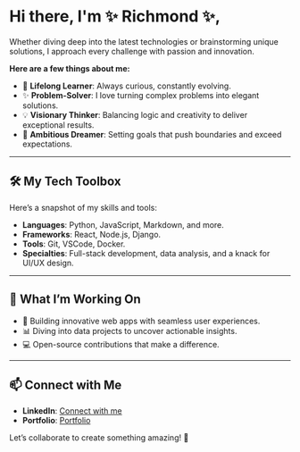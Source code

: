 # Hi there, I'm ✨ Richmond ✨,
Whether diving deep into the latest technologies or brainstorming unique solutions, I approach every challenge with passion and innovation.

**Here are a few things about me:**
- 🧠 **Lifelong Learner**: Always curious, constantly evolving.
- ✨ **Problem-Solver**: I love turning complex problems into elegant solutions.
- 💡 **Visionary Thinker**: Balancing logic and creativity to deliver exceptional results.
- 🚀 **Ambitious Dreamer**: Setting goals that push boundaries and exceed expectations.

---

## 🛠️ My Tech Toolbox
Here’s a snapshot of my skills and tools:

- **Languages**: Python, JavaScript, Markdown, and more.
- **Frameworks**: React, Node.js, Django.
- **Tools**: Git, VSCode, Docker.
- **Specialties**: Full-stack development, data analysis, and a knack for UI/UX design.

---

## 🌟 What I’m Working On
- 🔭 Building innovative web apps with seamless user experiences.
- 📊 Diving into data projects to uncover actionable insights.
- 💻 Open-source contributions that make a difference.

---

## 📫 Connect with Me
- **LinkedIn**: [Connect with me](kedin.com/in/richmondbillones/)
- **Portfolio**: [Portfolio](https://itsrichmond.netlify.app/)

Let’s collaborate to create something amazing! 🌟

<!--
**richmondb/richmondb** is a ✨ _special_ ✨ repository because its `README.md` (this file) appears on your GitHub profile.

Here are some ideas to get you started:

- 🔭 I’m currently working on ...
- 🌱 I’m currently learning ...
- 👯 I’m looking to collaborate on ...
- 🤔 I’m looking for help with ...
- 💬 Ask me about ...
- 📫 How to reach me: ...
- 😄 Pronouns: ...
- ⚡ Fun fact: ...
-->
